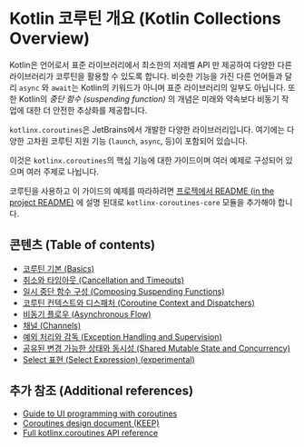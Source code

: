 # Kotlin 코루틴 개요 \(Kotlin Collections Overview\)

Kotlin은 언어로서 표준 라이브러리에서 최소한의 저레벨 API 만 제공하여 다양한 다른 라이브러리가 코루틴을 활용할 수 있도록 합니다. 비슷한 기능을 가진 다른 언어들과 달리 `async` 와 `await`는 Kotlin의 키워드가 아니며 표준 라이브러리의 일부도 아닙니다. 또한 Kotlin의 _중단 함수 \(suspending function\)_ 의 개념은 미래와 약속보다 비동기 작업에 대한 더 안전한 추상화를 제공합니다.

`kotlinx.coroutines`은 JetBrains에서 개발한 다양한 라이브러리입니다. 여기에는 다양한 고차원 코루틴 지원 기능 \(`launch`, `async`, 등\)이 포함되어 있습니다.

이것은 `kotlinx.coroutines`의 핵심 기능에 대한 가이드이며 여러 예제로 구성되어 있으며 여러 주제로 나뉩니다.

코루틴을 사용하고 이 가이드의 예제를 따라하려면 [프로젝에서 README \(in the project README\)](https://github.com/kotlin/kotlinx.coroutines/blob/master/README.md#using-in-your-projects) 에 설명 된대로 `kotlinx-coroutines-core` 모듈을 추가해야 합니다.

## 콘텐츠 \(Table of contents\)

* [코루틴 기본 \(Basics\)](coroutine-basics.md)
* [취소와 타임아웃 \(Cancellation and Timeouts\)](cancellation-and-timeouts.md)
* [일시 중단 함수 구성 \(Composing Suspending Functions\)](composing-suspending-functions.md)
* [코루틴 컨텍스트와 디스패처 \(Coroutine Context and Dispatchers\)](dispatchers-coroutine-context-and-dispatchers.md)
* [비동기 플로우 \(Asynchronous Flow\)](flow-asynchronous-flow.md)
* [채널 \(Channels\)](channels.md)
* [예외 처리와 감독 \(Exception Handling and Supervision\)](exception-handling.md)
* [공유된 변경 가능한 상태와 동시성 \(Shared Mutable State and Concurrency\)](untitled.md)
* [Select 표현 \(Select Expression\) \(experimental\)](select-select-expression-experimental.md)

## 추가 참조 \(Additional references\)

* [Guide to UI programming with coroutines](https://github.com/kotlin/kotlinx.coroutines/blob/master/ui/coroutines-guide-ui.md)
* [Coroutines design document \(KEEP\)](https://github.com/Kotlin/kotlin-coroutines/blob/master/kotlin-coroutines-informal.md)
* [Full kotlinx.coroutines API reference](https://kotlin.github.io/kotlinx.coroutines)


